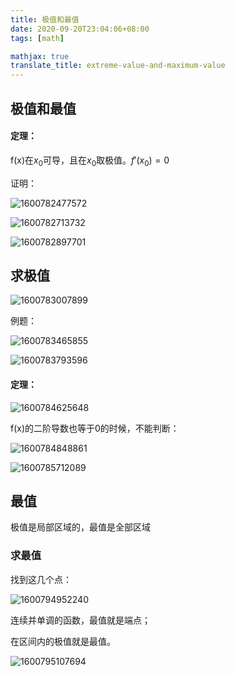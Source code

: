 ```yaml
---
title: 极值和最值
date: 2020-09-20T23:04:06+08:00
tags: [math]

mathjax: true
translate_title: extreme-value-and-maximum-value
---
```


## 极值和最值

#### 定理：

f(x)在$x_0$可导，且在$x_0$取极值。$f'(x_0)=0$

证明：

![1600782477572](https://cdn.kayleh.top/gh/kayleh/cdn/img/极值和最值/1600782477572.png)

![1600782713732](https://cdn.kayleh.top/gh/kayleh/cdn/img/极值和最值/1600782713732.png)

![1600782897701](https://cdn.kayleh.top/gh/kayleh/cdn/img/极值和最值/1600782897701.png)

## 求极值

![1600783007899](https://cdn.kayleh.top/gh/kayleh/cdn/img/极值和最值/1600783007899.png)

例题：

![1600783465855](https://cdn.kayleh.top/gh/kayleh/cdn/img/极值和最值/1600783465855.png)

![1600783793596](https://cdn.kayleh.top/gh/kayleh/cdn/img/极值和最值/1600783793596.png)

#### 定理：

![1600784625648](https://cdn.kayleh.top/gh/kayleh/cdn/img/极值和最值/1600784625648.png)

f(x)的二阶导数也等于0的时候，不能判断：

![1600784848861](https://cdn.kayleh.top/gh/kayleh/cdn/img/极值和最值/1600784848861.png)

![1600785712089](https://cdn.kayleh.top/gh/kayleh/cdn/img/极值和最值/1600785712089.png)

## 最值

极值是局部区域的，最值是全部区域

### 求最值

找到这几个点：

![1600794952240](https://cdn.kayleh.top/gh/kayleh/cdn/img/极值和最值/1600794952240.png)

连续并单调的函数，最值就是端点；

在区间内的极值就是最值。

![1600795107694](https://cdn.kayleh.top/gh/kayleh/cdn/img/极值和最值/1600795107694.png)
